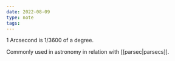 ```yaml
---
date: 2022-08-09
type: note
tags: 
---
```


1 Arcsecond is 1/3600 of a degree.

Commonly used in astronomy in relation with [[parsec|parsecs]].
